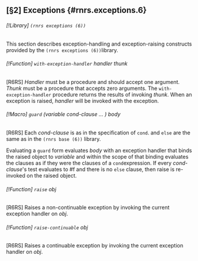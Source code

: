 [§2] Exceptions {#rnrs.exceptions.6}
-------------

###### [!Library] `(rnrs exceptions (6))` 

This section describes exception-handling and exception-raising constructs
provided by the `(rnrs exceptions (6))`library.


###### [!Function] `with-exception-handler`  _handler_ _thunk_

[R6RS] _Handler_ must be a procedure and should accept one argument.
_Thunk_ must be a procedure that accepts zero arguments. The
`with-exception-handler` procedure returns the results of invoking
_thunk_. When an exception is raised, _handler_ will be invoked with
the exception.


###### [!Macro] `guard`  _(variable_ _cond-clause_ _..._ _)_ _body_

[R6RS] Each _cond-clause_ is as in the specification of `cond`.
and `else` are the same as in the `(rnrs base (6))` library.

Evaluating a `guard` form evaluates _body_ with an exception handler
that binds the raised object to _variable_ and within the scope of that
binding evaluates the clauses as if they were the clauses of a `cond`expression. If every _cond-clause_'s test evaluates to #f and there is
no `else` clause, then raise is re-invoked on the raised object.


###### [!Function] `raise`  _obj_

[R6RS] Raises a non-continuable exception by invoking the current exception
handler on _obj_.


###### [!Function] `raise-continuable`  _obj_

[R6RS] Raises a continuable exception by invoking the current exception
handler on _obj_.


